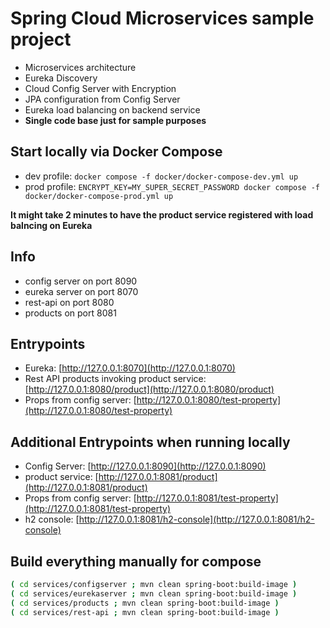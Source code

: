 # Spring Cloud Microservices sample project

* Microservices architecture
* Eureka Discovery
* Cloud Config Server with Encryption
* JPA configuration from Config Server
* Eureka load balancing on backend service
* **Single code base just for sample purposes**

## Start locally via Docker Compose

* dev profile: `docker compose -f docker/docker-compose-dev.yml up`
* prod profile: `ENCRYPT_KEY=MY_SUPER_SECRET_PASSWORD docker compose -f docker/docker-compose-prod.yml up`

<!-- markdownlint-disable MD036 -->
**It might take 2 minutes to have the product service registered with load balncing on Eureka**
<!-- markdownlint-enable MD036 -->

## Info

* config server on port 8090
* eureka server on port 8070
* rest-api on port 8080
* products on port 8081

## Entrypoints

* Eureka: [http://127.0.0.1:8070](http://127.0.0.1:8070)
* Rest API products invoking product service: [http://127.0.0.1:8080/product](http://127.0.0.1:8080/product)
* Props from config server: [http://127.0.0.1:8080/test-property](http://127.0.0.1:8080/test-property)

## Additional Entrypoints when running locally

* Config Server: [http://127.0.0.1:8090](http://127.0.0.1:8090)
* product service: [http://127.0.0.1:8081/product](http://127.0.0.1:8081/product)
* Props from config server: [http://127.0.0.1:8081/test-property](http://127.0.0.1:8081/test-property)
* h2 console: [http://127.0.0.1:8081/h2-console](http://127.0.0.1:8081/h2-console)

## Build everything manually for compose

```bash
( cd services/configserver ; mvn clean spring-boot:build-image )
( cd services/eurekaserver ; mvn clean spring-boot:build-image )
( cd services/products ; mvn clean spring-boot:build-image )
( cd services/rest-api ; mvn clean spring-boot:build-image )
```
